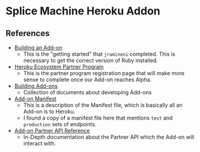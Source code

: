 # Splice Machine Heroku Addon

## References
- [Building an Add-on][1]
    + This is the "getting started" that `jramineni` completed. This is necessary to get the correct version of Ruby installed.
- [Heroku Ecosystem Partner Program][2]
    + This is the partner program registration page that will make more sense to complete once our Add-on reaches Alpha.
- [Building Add-ons][3]
    + Collection of documents about developing Add-ons
- [Add-on Manifest][4]
    + This is a description of the Manifest file, which is basically all an Add-on is to Heroku.
    + I found a copy of a manifest file here that mentions `test` and `production` sets of endpoints.
- [Add-on Partner API Reference][5]
    + In-Depth documentation about the Partner API which the Add-on will interact with.

[1]: https://devcenter.heroku.com/articles/building-an-add-on
[2]: https://www.heroku.com/elements/partner
[3]: https://devcenter.heroku.com/categories/building-add-ons
[4]: https://devcenter.heroku.com/articles/add-on-manifest
[5]: https://devcenter.heroku.com/articles/add-on-partner-api-reference